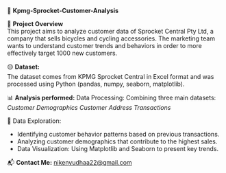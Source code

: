🔰 **Kpmg-Sprocket-Customer-Analysis**

📌 **Project Overview**  
This project aims to analyze customer data of Sprocket Central Pty Ltd, a company that sells bicycles and cycling accessories. 
The marketing team wants to understand customer trends and behaviors in order to more effectively target 1000 new customers.

🟡 **Dataset:**  
The dataset comes from KPMG Sprocket Central in Excel format and was processed using Python (pandas, numpy, seaborn, matplotlib).
 
📊 **Analysis performed:**
Data Processing: Combining three main datasets:
*Customer Demographics*
*Customer Address*
*Transactions*

🚀 Data Exploration:
- Identifying customer behavior patterns based on previous transactions.
- Analyzing customer demographics that contribute to the highest sales.
- Data Visualization: Using Matplotlib and Seaborn to present key trends.

📬 **Contact Me:** nikenyudhaa22@gmail.com  
